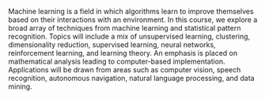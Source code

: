 Machine learning is a field in which algorithms learn to improve themselves based on their interactions with an environment. In this course, we explore a broad array of techniques from machine learning and statistical pattern recognition. Topics will include a mix of unsupervised learning, clustering, dimensionality reduction, supervised learning, neural networks, reinforcement learning, and learning theory. An emphasis is placed on mathematical analysis leading to computer-based implementation. Applications will be drawn from areas such as computer vision, speech recognition, autonomous navigation, natural language processing, and data mining.
